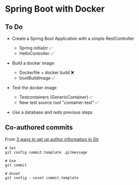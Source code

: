# Spring Boot with Docker

## To Do 

- Create a Spring Boot Application with a simple RestController
  - Spring initialzr ✅
  - HelloController ✅

- Build a docker image
  - Dockerfile + docker build ❌
  - bootBuildImage ✅

- Test the docker image
  - Testcontainers (GenericContainer) ✅
  - New test source root "container-test" ✅
  
- Use a database and redo previous steps 

## Co-authored commits

From [3 ways to set up author information in Git](https://advancedweb.hu/3-ways-to-set-up-author-information-in-git/)
```
# Set 
git config commit.template .gitmessage

# Use
git commit

# Unset
git config --unset commit.template
```


